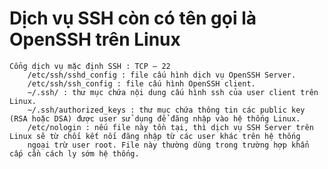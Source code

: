 # Dịch vụ SSH còn có tên gọi là OpenSSH trên Linux
	Cổng dịch vụ mặc định SSH : TCP – 22
		/etc/ssh/sshd_config : file cấu hình dịch vụ OpenSSH Server.
		/etc/ssh/ssh_config : file cấu hình OpenSSH client.
		~/.ssh/ : thư mục chứa nội dung cấu hình ssh của user client trên Linux.
		~/.ssh/authorized_keys : thư mục chứa thông tin các public key (RSA hoặc DSA) được user sử dụng để đăng nhập vào hệ thống Linux.
		/etc/nologin : nếu file này tồn tại, thì dịch vụ SSH Server trên Linux sẽ từ chối kết nối đăng nhập từ các user khác trên hệ thống 
		ngoại trừ user root. File này thường dùng trong trường hợp khẩn cấp cần cách ly sớm hệ thống.